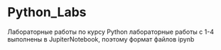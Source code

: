 # Python_Labs
Лабораторные работы по курсу Python
лабораторные работы с 1-4 выполнены в JupiterNotebook, поэтому формат файлов ipynb
